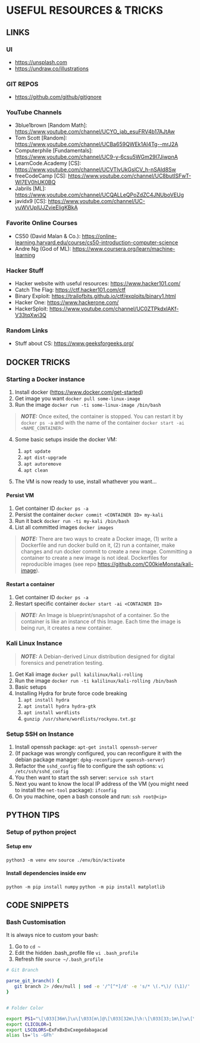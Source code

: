 # USEFUL RESOURCES & TRICKS

## LINKS

### UI
- https://unsplash.com
- https://undraw.co/illustrations

### GIT REPOS
- https://github.com/github/gitignore

### YouTube Channels
- 3blue1brown [Random Math]: https://www.youtube.com/channel/UCYO_jab_esuFRV4b17AJtAw
- Tom Scott [Random]: https://www.youtube.com/channel/UCBa659QWEk1AI4Tg--mrJ2A
- Computerphile [Fundamentals]: https://www.youtube.com/channel/UC9-y-6csu5WGm29I7JiwpnA
- LearnCode.Academy [CS]: https://www.youtube.com/channel/UCVTlvUkGslCV_h-nSAId8Sw
- freeCodeCamp [CS]: https://www.youtube.com/channel/UC8butISFwT-Wl7EV0hUK0BQ
- Jabrils [ML]: https://www.youtube.com/channel/UCQALLeQPoZdZC4JNUboVEUg
- javidx9 [CS]: https://www.youtube.com/channel/UC-yuWVUplUJZvieEligKBkA

### Favorite Online Courses
- CS50 (David Malan & Co.): https://online-learning.harvard.edu/course/cs50-introduction-computer-science
- Andre Ng (God of ML): https://www.coursera.org/learn/machine-learning

### Hacker Stuff
- Hacker website with useful resources: https://www.hacker101.com/
- Catch The Flag: https://ctf.hacker101.com/ctf
- Binary Exploit: https://trailofbits.github.io/ctf/exploits/binary1.html
- Hacker One: https://www.hackerone.com/
- HackerSploit: https://www.youtube.com/channel/UC0ZTPkdxlAKf-V33tqXwi3Q

### Random Links
- Stuff about CS: https://www.geeksforgeeks.org/

## DOCKER TRICKS

### Starting a Docker instance

1. Install docker (https://www.docker.com/get-started)
2. Get image you want `docker pull some-linux-image`
3. Run the image `docker run -ti some-linux-image /bin/bash`

> **_NOTE:_**  Once exited, the container is stopped. You can restart it by `docker ps -a` and with the name of the container `docker start -ai <NAME_CONTAINER>`

4. Some basic setups inside the docker VM:
    1. `apt update`
    2. `apt dist-upgrade`
    3. `apt autoremove`
    4. `apt clean`

5. The VM is now ready to use, install whathever you want...

#### Persist VM

1. Get container ID `docker ps -a`
2. Persist the container `docker commit <CONTAINER ID> my-kali`
3. Run it back `docker run -ti my-kali /bin/bash`
4. List all committed images `docker images`

> **_NOTE:_**  There are two ways to create a Docker image, (1) write a Dockerfile and run docker build on it, (2) run a container, make changes and run docker commit to create a new image. Committing a container to create a new image is not ideal. Dockerfiles for reproducible images (see repo https://github.com/C00kieMonsta/kali-image).

#### Restart a container

1. Get container ID `docker ps -a`
2. Restart specific container `docker start -ai <CONTAINER ID>`

> **_NOTE:_**  An Image is blueprint/snapshot of a container. So the container is like an instance of this Image. Each time the image is being run, it creates a new container.


### Kali Linux Instance

> **_NOTE:_**  A Debian-derived Linux distribution designed for digital forensics and penetration testing.

1. Get Kali image `docker pull kalilinux/kali-rolling`
2. Run the image `docker run -ti kalilinux/kali-rolling /bin/bash`
3. Basic setups
4. Installing Hydra for brute force code breaking
    1. `apt install hydra`
    2. `apt install hydra hydra-gtk`
    3. `apt install wordlists`
    4. `gunzip /usr/share/wordlists/rockyou.txt.gz`


### Setup SSH on Instance

1. Install openssh package: `apt-get install openssh-server`
2. (If package was wrongly configured, you can reconfigure it with the debian package manager: `dpkg-reconfigure openssh-server`)
3. Refactor the `sshd_config` file to configure the ssh options: `vi /etc/ssh/sshd_config`
4. You then want to start the ssh server: `service ssh start`
5. Next you want to know the local IP address of the VM (you might need to install the `net-tool` package): `ifconfig`
6. On you machine, open a bash console and run: `ssh root@<ip>`


## PYTHON TIPS

### Setup of python project

#### Setup env

`python3 -m venv env`
`source ./env/bin/activate`

#### Install dependencies inside env

`python -m pip install numpy`
`python -m pip install matplotlib`


## CODE SNIPPETS

### Bash Customisation

It is always nice to custom your bash:

1. Go to `cd ~`
2. Edit the hidden .bash_profile file `vi .bash_profile`
3. Refresh file `source ~/.bash_profile`

```bash
# Git Branch

parse_git_branch() {
   git branch 2> /dev/null | sed -e '/^[^*]/d' -e 's/* \(.*\)/ (\1)/'
}


# Folder Color

export PS1="\[\033[36m\]\u\[\033[m\]@\[\033[32m\]\h:\[\033[33;1m\]\w\[\033[m\]\[\033[32m\]\$(parse_git_branch)\[\033[00m\]$ "
export CLICOLOR=1
export LSCOLORS=ExFxBxDxCxegedabagacad
alias ls='ls -GFh'
```

